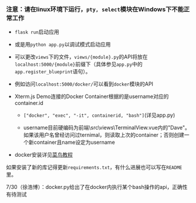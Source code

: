 ### **注意**：请在linux环境下运行，`pty, select`模块在Windows下不能正常工作

* `flask run`启动应用

* 或是用`python app.py`以调试模式启动应用

* 可以更改`views`下的文件，`views/{module}.py`的API将放在`localhost:5000/{module}`前缀下（具体参见`app.py`中的`app.register_blueprint`语句）。

* 例如访问`localhost:5000/docker/`可以看到`docker`模块的API

* Xterm.js Demo连接的Docker Container根据的是username对应的container.id
  
  * `["docker", "exec", "-it", containerid, "bash"]`(详见app.py)
  
  * username目前硬编码为前端\src\views\TerminalView.vue内的"Dave"。如果该用户名曾经访问过ternimal，则读取上次的container；否则创建一个新container且name设定为username
* docker安装详见[菜鸟教程](https://www.runoob.com/docker/ubuntu-docker-install.html)

如果安装了新的库记得更新`requirements.txt`，有什么进展也可以写在`README`里。



7/30（徐浩博）：docker.py给出了在docker内执行某个bash操作的api，正确性有待测试
